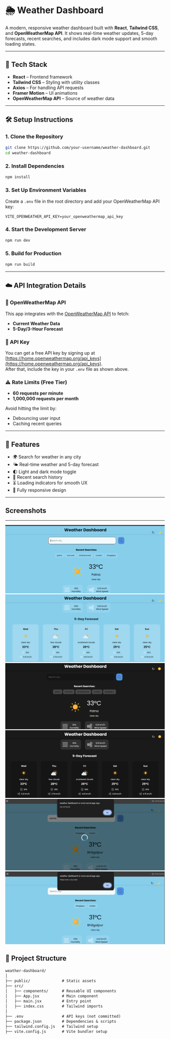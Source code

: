 # 🌦️ Weather Dashboard

A modern, responsive weather dashboard built with **React**, **Tailwind CSS**, and **OpenWeatherMap API**. It shows real-time weather updates, 5-day forecasts, recent searches, and includes dark mode support and smooth loading states.

---

## 🚀 Tech Stack

- **React** – Frontend framework
- **Tailwind CSS** – Styling with utility classes
- **Axios** – For handling API requests
- **Framer Motion** – UI animations
- **OpenWeatherMap API** – Source of weather data

---

## 🛠️ Setup Instructions

### 1. Clone the Repository

```bash
git clone https://github.com/your-username/weather-dashboard.git
cd weather-dashboard
```

### 2. Install Dependencies

```bash
npm install
```

### 3. Set Up Environment Variables

Create a `.env` file in the root directory and add your OpenWeatherMap API key:

```env
VITE_OPENWEATHER_API_KEY=your_openweathermap_api_key
```

### 4. Start the Development Server

```bash
npm run dev
```

### 5. Build for Production

```bash
npm run build
```

---

## ☁️ API Integration Details

### 🔗 OpenWeatherMap API

This app integrates with the [OpenWeatherMap API](https://openweathermap.org/api) to fetch:

- **Current Weather Data**
- **5-Day/3-Hour Forecast**

### 🔑 API Key

You can get a free API key by signing up at [https://home.openweathermap.org/api_keys](https://home.openweathermap.org/api_keys).  
After that, include the key in your `.env` file as shown above.

### ⚠️ Rate Limits (Free Tier)

- **60 requests per minute**
- **1,000,000 requests per month**

Avoid hitting the limit by:
- Debouncing user input
- Caching recent queries

---

## 🌟 Features

- 🌍 Search for weather in any city
- 🌤️ Real-time weather and 5-day forecast
- 🌓 Light and dark mode toggle
- 🔁 Recent search history
- ⏳ Loading indicators for smooth UX
- 📱 Fully responsive design

---
## Screenshots
---
 ![](/Screenshot/dash01.png)
 ![](/Screenshot/dash02.png)
 ![](/Screenshot/dash03.png)
 ![](/Screenshot/dash04.png)
 ![](/Screenshot/dash05.png)
 ![](/Screenshot/dash06.png)

## 📁 Project Structure

```
weather-dashboard/
│
├── public/              # Static assets
├── src/
│   ├── components/      # Reusable UI components
│   ├── App.jsx          # Main component
│   ├── main.jsx         # Entry point
│   ├── index.css        # Tailwind imports
│
├── .env                 # API keys (not committed)
├── package.json         # Dependencies & scripts
├── tailwind.config.js   # Tailwind setup
├── vite.config.js       # Vite bundler setup
```




